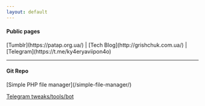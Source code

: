 ```yaml
---
layout: default
---
```


<h4>Public pages</h4>
[Tumblr](https://patap.org.ua/) | [Tech Blog](http://grishchuk.com.ua/) | [Telegram](https://t.me/ky4eryaviipon4o)
<hr>

<h4>Git Repo</h4>
[Simple PHP file manager](/simple-file-manager/)

[Telegram tweaks/tools/bot](/Telegram-tweaks/)

